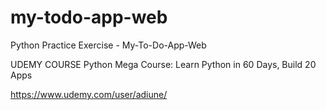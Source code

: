 # my-todo-app-web
Python Practice Exercise - My-To-Do-App-Web


UDEMY COURSE
Python Mega Course: Learn Python in 60 Days, Build 20 Apps

https://www.udemy.com/user/adiune/
